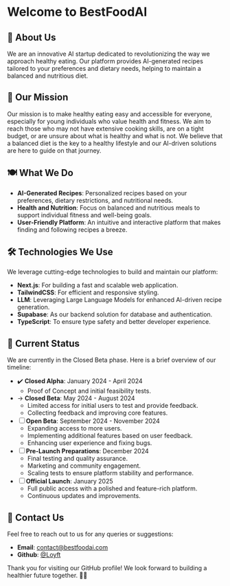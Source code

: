 # Welcome to BestFoodAI 

## 📖 About Us

We are an innovative AI startup dedicated to revolutionizing the way we approach healthy eating. Our platform provides AI-generated recipes tailored to your preferences and dietary needs, helping to maintain a balanced and nutritious diet.

## 🎯 Our Mission

Our mission is to make healthy eating easy and accessible for everyone, especially for young individuals who value health and fitness. We aim to reach those who may not have extensive cooking skills, are on a tight budget, or are unsure about what is healthy and what is not. We believe that a balanced diet is the key to a healthy lifestyle and our AI-driven solutions are here to guide on that journey.


## 🍽️ What We Do

- **AI-Generated Recipes**: Personalized recipes based on your preferences, dietary restrictions, and nutritional needs.
- **Health and Nutrition**: Focus on balanced and nutritious meals to support individual fitness and well-being goals.
- **User-Friendly Platform**: An intuitive and interactive platform that makes finding and following recipes a breeze.

## 🛠️ Technologies We Use

We leverage cutting-edge technologies to build and maintain our platform:

- **Next.js**: For building a fast and scalable web application.
- **TailwindCSS**: For efficient and responsive styling.
- **LLM**: Leveraging Large Language Models for enhanced AI-driven recipe generation.
- **Supabase**: As our backend solution for database and authentication.
- **TypeScript**: To ensure type safety and better developer experience.

## 📅 Current Status

We are currently in the Closed Beta phase. Here is a brief overview of our timeline:

- ✔️ **Closed Alpha**: January 2024 - April 2024
  - Proof of Concept and initial feasibility tests.
- → **Closed Beta**: May 2024 - August 2024
  - Limited access for initial users to test and provide feedback.
  - Collecting feedback and improving core features.
- ☐ **Open Beta**: September 2024 - November 2024
  - Expanding access to more users.
  - Implementing additional features based on user feedback.
  - Enhancing user experience and fixing bugs.
- ☐ **Pre-Launch Preparations**: December 2024
  - Final testing and quality assurance.
  - Marketing and community engagement.
  - Scaling tests to ensure platform stability and performance.
- ☐ **Official Launch**: January 2025
  - Full public access with a polished and feature-rich platform.
  - Continuous updates and improvements.


## 📧 Contact Us

Feel free to reach out to us for any queries or suggestions:

- **Email**: [contact@bestfoodai.com](mailto:contact@bestfoodai.com)
- **Github**: [@Loyft](https://github.com/loyft)

Thank you for visiting our GitHub profile! We look forward to building a healthier future together. 💪🥗
